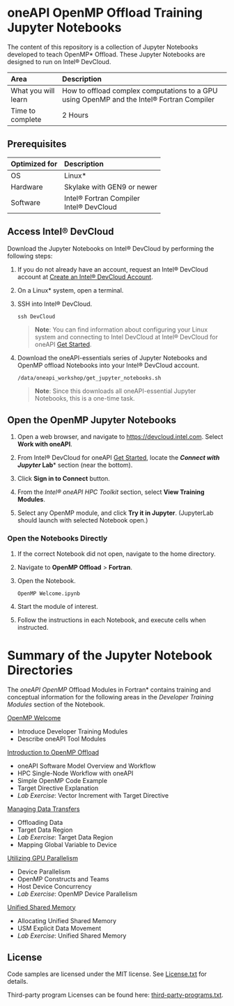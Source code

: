 # oneAPI OpenMP Offload Training Jupyter Notebooks
The content of this repository is a collection of Jupyter Notebooks developed to teach OpenMP* Offload. These Jupyter Notebooks are designed to run on Intel® DevCloud.

| Area                  | Description
|:---                   |:---
| What you will learn   | How to offload complex computations to a GPU using OpenMP and the  Intel® Fortran Compiler
| Time to complete      | 2 Hours

## Prerequisites
| Optimized for         | Description
|:---                   |:---
| OS                    | Linux*
| Hardware              | Skylake with GEN9 or newer
| Software              | Intel® Fortran Compiler <br> Intel® DevCloud

## Access Intel® DevCloud
Download the Jupyter Notebooks on Intel® DevCloud by performing the following steps:

1. If you do not already have an account, request an Intel® DevCloud account at [Create an Intel® DevCloud Account](https://intelsoftwaresites.secure.force.com/DevCloud/oneapi).

2. On a Linux* system, open a terminal.

3. SSH into Intel® DevCloud.
   ```
   ssh DevCloud
   ```
   > **Note**: You can find information about configuring your Linux system and connecting to Intel DevCloud at Intel® DevCloud for oneAPI [Get Started](https://devcloud.intel.com/oneapi/get_started).

4. Download the oneAPI-essentials series of Jupyter Notebooks and OpenMP offload Notebooks into your Intel® DevCloud account.
   ```
   /data/oneapi_workshop/get_jupyter_notebooks.sh
   ```
   >**Note**: Since this downloads all oneAPI-essential Jupyter Notebooks, this is a one-time task.

## Open the OpenMP Jupyter Notebooks
1. Open a web browser, and navigate to https://devcloud.intel.com. Select **Work with oneAPI**.

2. From Intel® DevCloud for oneAPI [Get Started](https://devcloud.intel.com/oneapi/get_started), locate the ***Connect with Jupyter* Lab*** section (near the bottom).

3. Click **Sign in to Connect** button.

4. From the *Intel® oneAPI HPC Toolkit* section, select **View Training Modules**.

5. Select any OpenMP module, and click **Try it in Jupyter**. (JupyterLab should launch with selected Notebook open.)

### Open the Notebooks Directly
1. If the correct Notebook did not open, navigate to the home directory.

2. Navigate to **OpenMP Offload** > **Fortran**.

3. Open the Notebook.
   ```
   OpenMP Welcome.ipynb
   ```
4. Start the module of interest.

5.  Follow the instructions in each Notebook, and execute cells when instructed.

# Summary of the Jupyter Notebook Directories
The *oneAPI OpenMP* Offload Modules in Fortran* contains training and conceptual information for the following areas in the *Developer Training Modules* section of the Notebook.

[OpenMP Welcome](OpenMP&#32;Welcome.ipynb)
* Introduce Developer Training Modules
* Describe oneAPI Tool Modules

[Introduction to OpenMP Offload](intro) 
* oneAPI Software Model Overview and Workflow
* HPC Single-Node Workflow with oneAPI
* Simple OpenMP Code Example
* Target Directive Explanation
* _Lab Exercise_: Vector Increment with Target Directive

[Managing Data Transfers](datatransfer) 
* Offloading Data
* Target Data Region
* _Lab Exercise_: Target Data Region
* Mapping Global Variable to Device

[Utilizing GPU Parallelism](parallelism) 
* Device Parallelism
* OpenMP Constructs and Teams
* Host Device Concurrency
* _Lab Exercise_: OpenMP Device Parallelism

[Unified Shared Memory](USM) 
* Allocating Unified Shared Memory
* USM Explicit Data Movement
* _Lab Exercise_: Unified Shared Memory

## License
Code samples are licensed under the MIT license. See [License.txt](https://github.com/oneapi-src/oneAPI-samples/blob/master/License.txt) for details.

Third-party program Licenses can be found here: [third-party-programs.txt](https://github.com/oneapi-src/oneAPI-samples/blob/master/third-party-programs.txt).